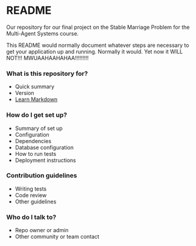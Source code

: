 # README #

Our repository for our final project on the Stable Marriage Problem for the Multi-Agent Systems course.

This README would normally document whatever steps are necessary to get your application up and running.
Normally it would. Yet now it WILL NOT!!! MWUAAHAAHAHAA!!!!!!!!!

### What is this repository for? ###

* Quick summary
* Version
* [Learn Markdown](https://bitbucket.org/tutorials/markdowndemo)

### How do I get set up? ###

* Summary of set up
* Configuration
* Dependencies
* Database configuration
* How to run tests
* Deployment instructions

### Contribution guidelines ###

* Writing tests
* Code review
* Other guidelines

### Who do I talk to? ###

* Repo owner or admin
* Other community or team contact